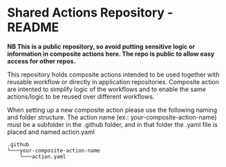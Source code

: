 <h1>Shared Actions Repository - README</h1>
<b>NB This is a public repository, so avoid putting sensitive logic or information in composite actions here. The repo is public to allow easy access for other repos. </b>

This repository holds composite actions intended to be used together with reusable workflow or directly in application repositories. Composite action are intented to simplify logic of the workflows and to enable the same actions/logic to be reused over different workflows. 

When setting up a new composite action please use the following naming and folder structure. The action name (ex.: your-composite-action-name) must be a subfolder in the .github folder, and in that folder the .yaml file is placed and named action.yaml 
```
.github
└───your-composite-action-name
    └───action.yaml
```
